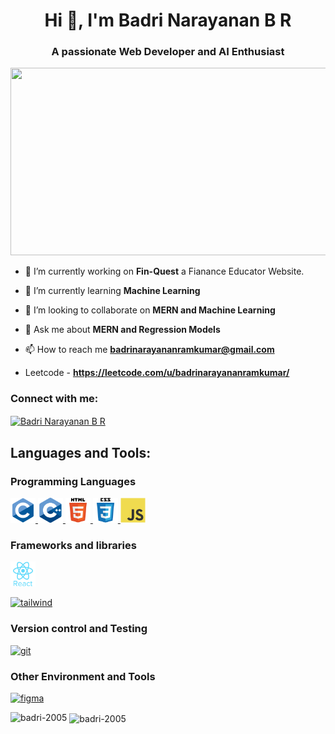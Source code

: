 <h1 align="center">Hi 👋, I'm Badri Narayanan B R</h1>
<h3 align="center">A passionate Web Developer and AI Enthusiast </h3>
<div align="center">
  <img src="https://media.giphy.com/media/dWesBcTLavkZuG35MI/giphy.gif" width="600" height="300"/>
</div>

- 🔭 I’m currently working on **Fin-Quest** a Fianance Educator Website.

- 🌱 I’m currently learning **Machine Learning**

- 👯 I’m looking to collaborate on **MERN and Machine Learning**

- 💬 Ask me about **MERN and Regression Models**

- 📫 How to reach me **badrinarayananramkumar@gmail.com**

- Leetcode - **https://leetcode.com/u/badrinarayananramkumar/**



<h3 align="left">Connect with me:</h3>
<p align="left">
  <a href="https://linkedin.com/in/badri narayanan b r" target="blank"><img align="center" src="https://raw.githubusercontent.com/rahuldkjain/github-profile-readme-generator/master/src/images/icons/Social/linked-in-alt.svg" alt="Badri Narayanan B R" height="30" width="40" /></a>
  
</p>


<h2 align="left">Languages and Tools:</h2>
<h3 align="left"> Programming Languages</h3>
  <p align="left">
  <a href="https://www.cprogramming.com/" target="_blank" rel="noreferrer"> <img src="https://raw.githubusercontent.com/devicons/devicon/master/icons/c/c-original.svg" alt="c" width="40" height="40"/> </a>
  <a href="https://www.w3schools.com/cpp/" target="_blank" rel="noreferrer"> <img src="https://raw.githubusercontent.com/devicons/devicon/master/icons/cplusplus/cplusplus-original.svg" alt="cplusplus" width="40" height="40"/> </a>
      <a href="https://www.w3.org/html/" target="_blank" rel="noreferrer"> <img src="https://raw.githubusercontent.com/devicons/devicon/master/icons/html5/html5-original-wordmark.svg" alt="html5" width="40" height="40"/> </a>
    <a href="https://www.w3schools.com/css/" target="_blank" rel="noreferrer"> <img src="https://raw.githubusercontent.com/devicons/devicon/master/icons/css3/css3-original-wordmark.svg" alt="css3" width="40" height="40"/> </a>
      <a href="https://developer.mozilla.org/en-US/docs/Web/JavaScript" target="_blank" rel="noreferrer"> <img src="https://raw.githubusercontent.com/devicons/devicon/master/icons/javascript/javascript-original.svg" alt="javascript" width="40" height="40"/> </a>
  <br>
  </p>

<h3 align="left">Frameworks and libraries</h3>
<p align="left">
  <a href="https://reactjs.org/" target="_blank" rel="noreferrer"> <img src="https://raw.githubusercontent.com/devicons/devicon/master/icons/react/react-original-wordmark.svg" alt="react" width="40" height="40"/> </a>
 
  <a href="https://tailwindcss.com/" target="_blank" rel="noreferrer"> <img src="https://www.vectorlogo.zone/logos/tailwindcss/tailwindcss-icon.svg" alt="tailwind" width="40" height="40"/> </a>
  <br>
  </p>
 
<h3 align="left">Version control and Testing</h3>
<p align="left">
   <a href="https://git-scm.com/" target="_blank" rel="noreferrer"> <img src="https://www.vectorlogo.zone/logos/git-scm/git-scm-icon.svg" alt="git" width="40" height="40"/> </a>
  <br>
 </p>

<h3 align="left">Other Environment and Tools</h3>
<p align="left">
  <a href="https://www.figma.com/" target="_blank" rel="noreferrer"> <img src="https://www.vectorlogo.zone/logos/figma/figma-icon.svg" alt="figma" width="40" height="40"/> </a>
<br>
 </p>
<p><img align="left" src="https://github-readme-stats.vercel.app/api/top-langs?username=badri-2005&show_icons=true&theme=onedark&locale=en&layout=compact" alt="badri-2005" /></p>


<p>&nbsp;<img align="center" src="https://github-readme-stats.vercel.app/api?username=badri-2005&show_icons=true&theme=dark&locale=en" alt="badri-2005" /></p>


